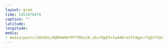 ```yaml
---
layout: gram
time: 1451876478
caption: ""
latitude: 
longitude: 
media:
- media/posts/201601/AQMXmKNrPF7TRGzsK_ahu78pD7xtw44KreCFIdgocrTgbTfdaSaGMY5v6hUrjTeFl2XfgSCQdI2qjxDW_oNU8B0zpjjFpPKox3utw_17853607015013473.mp4
---
```

